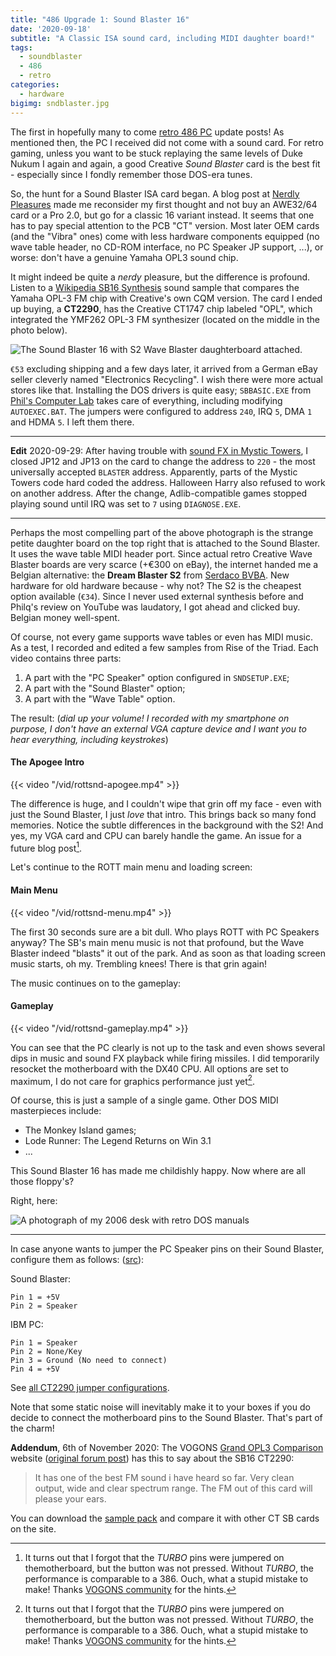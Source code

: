 ```yaml
---
title: "486 Upgrade 1: Sound Blaster 16"
date: '2020-09-18'
subtitle: "A Classic ISA sound card, including MIDI daughter board!"
tags:
  - soundblaster  
  - 486
  - retro
categories:
  - hardware
bigimg: sndblaster.jpg
---
```


The first in hopefully many to come [retro 486 PC](/post/2020/09/reviving-a-80486/) update posts! As mentioned then, the PC I received did not come with a sound card. For retro gaming, unless you want to be stuck replaying the same levels of Duke Nukum I again and again, a good Creative _Sound Blaster_ card is the best fit - especially since I fondly remember those DOS-era tunes.

So, the hunt for a Sound Blaster ISA card began. A blog post at [Nerdly Pleasures](https://nerdlypleasures.blogspot.com/2012/07/sound-blaster-16-trials-and-tribulations.html) made me reconsider my first thought and not buy an AWE32/64 card or a Pro 2.0, but go for a classic 16 variant instead. It seems that one has to pay special attention to the PCB "CT" version. Most later OEM cards (and the "Vibra" ones) come with less hardware components equipped (no wave table header, no CD-ROM interface, no PC Speaker JP support, ...), or worse: don't have a genuine Yamaha OPL3 sound chip. 

It might indeed be quite a _nerdy_ pleasure, but the difference is profound. Listen to a [Wikipedia SB16 Synthesis](https://en.wikipedia.org/wiki/Sound_Blaster_16#OPL-3_FM_and_CQM_Synthesis_options) sound sample that compares the Yamaha OPL-3 FM chip with Creative's own CQM version. The card I ended up buying, a **CT2290**, has the Creative CT1747 chip labeled "OPL", which integrated the YMF262 OPL-3 FM synthesizer (located on the middle in the photo below). 

![](../sndblaster.jpg "The Sound Blaster 16 with S2 Wave Blaster daughterboard attached.")

`€53` excluding shipping and a few days later, it arrived from a German eBay seller cleverly named "Electronics Recycling". I wish there were more actual stores like that. Installing the DOS drivers is quite easy; `SBBASIC.EXE` from [Phil's Computer Lab](philscomputerlab.com/creative-labs-drivers.html) takes care of everything, including modifying `AUTOEXEC.BAT`. The jumpers were configured to address `240`, IRQ `5`, DMA `1` and HDMA `5`. I left them there. 

---

**Edit** 2020-09-29: After having trouble with [sound FX in Mystic Towers](https://www.vogons.org/viewtopic.php?f=7&p=897873), I closed JP12 and JP13 on the card to change the address to `220` - the most universally accepted `BLASTER` address. Apparently, parts of the Mystic Towers code hard coded the address. Halloween Harry also refused to work on another address. After the change, Adlib-compatible games stopped playing sound until IRQ was set to `7` using `DIAGNOSE.EXE`.

---

Perhaps the most compelling part of the above photograph is the strange petite daughter board on the top right that is attached to the Sound Blaster. It uses the wave table MIDI header port. Since actual retro Creative Wave Blaster boards are very scarce (+€300 on eBay), the internet handed me a Belgian alternative: the **Dream Blaster S2** from [Serdaco BVBA](https://www.serdashop.com). New hardware for old hardware because - why not? The S2 is the cheapest option available (`€34`). Since I never used external synthesis before and Philq's review on YouTube was laudatory, I got ahead and clicked buy. Belgian money well-spent. 

Of course, not every game supports wave tables or even has MIDI music. As a test, I recorded and edited a few samples from Rise of the Triad. Each video contains three parts:

1. A part with the "PC Speaker" option configured in `SNDSETUP.EXE`;
2. A part with the "Sound Blaster" option;
3. A part with the "Wave Table" option.

The result: (_dial up your volume! I recorded with my smartphone on purpose, I don't have an external VGA capture device and I want you to hear everything, including keystrokes_)

#### The Apogee Intro

{{< video "/vid/rottsnd-apogee.mp4" >}}

The difference is huge, and I couldn't wipe that grin off my face - even with just the Sound Blaster, I just _love_ that intro. This brings back so many fond memories. Notice the subtle differences in the background with the S2! And yes, my VGA card and CPU can barely handle the game. An issue for a future blog post[^perf]. 

Let's continue to the ROTT main menu and loading screen:

#### Main Menu

{{< video "/vid/rottsnd-menu.mp4" >}}

The first 30 seconds sure are a bit dull. Who plays ROTT with PC Speakers anyway? The SB's main menu music is not that profound, but the Wave Blaster indeed "blasts" it out of the park. And as soon as that loading screen music starts, oh my. Trembling knees! There is that grin again!

The music continues on to the gameplay:

#### Gameplay

{{< video "/vid/rottsnd-gameplay.mp4" >}}

You can see that the PC clearly is not up to the task and even shows several dips in music and sound FX playback while firing missiles. I did temporarily resocket the motherboard with the DX40 CPU. All options are set to maximum, I do not care for graphics performance just yet[^perf]. 

Of course, this is just a sample of a single game. Other DOS MIDI masterpieces include:

- The Monkey Island games;
- Lode Runner: The Legend Returns on Win 3.1
- ...

This Sound Blaster 16 has made me childishly happy.  Now where are all those floppy's?

Right, here:

![](../dosgames.jpg "A photograph of my 2006 desk with retro DOS manuals")

---

In case anyone wants to jumper the PC Speaker pins on their Sound Blaster, configure them as follows: ([src](https://www.vogons.org/viewtopic.php?f=9&t=18283&p=131727&hilit=sound%20blaster%20speaker#p131727)):

Sound Blaster:
```
Pin 1 = +5V
Pin 2 = Speaker
```
IBM PC:
```
Pin 1 = Speaker
Pin 2 = None/Key
Pin 3 = Ground (No need to connect)
Pin 4 = +5V
```

See [all CT2290 jumper configurations](https://stason.org/TULARC/pc/sound-cards-multimedia/CREATIVE-LABS-INC-Sound-card-SOUNDBLASTER-16-PRO-C.html).

Note that some static noise will inevitably make it to your boxes if you do decide to connect the motherboard pins to the Sound Blaster. That's part of the charm!

**Addendum**, 6th of November 2020: The VOGONS [Grand OPL3 Comparison](https://sites.google.com/site/soundcardcomparison/) website ([original forum post](https://www.vogons.org/viewtopic.php?f=62&t=32933)) has this to say about the SB16 CT2290: 

> It has one of the best FM sound i have heard so far. Very clean output, wide and clear spectrum range. The FM out of this card will please your ears. 

You can download the [sample pack](https://dl.dropbox.com/u/43851675/CT2290/CT2290.zip) and compare it with other CT SB cards on the site. 

[^perf]: It turns out that I forgot that the _TURBO_ pins were jumpered on themotherboard, but the button was not pressed. Without _TURBO_, the performance is comparable to a 386. Ouch, what a stupid mistake to make! Thanks [VOGONS community](https://www.vogons.org/viewtopic.php?f=46&t=76632) for the hints. 
